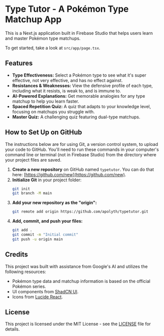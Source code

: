 # Type Tutor - A Pokémon Type Matchup App

This is a Next.js application built in Firebase Studio that helps users learn and master Pokémon type matchups.

To get started, take a look at `src/app/page.tsx`.

## Features

- **Type Effectiveness:** Select a Pokémon type to see what it's super effective, not very effective, and has no effect against.
- **Resistances & Weaknesses:** View the defensive profile of each type, including what it resists, is weak to, and is immune to.
- **AI-Powered Explanations:** Get memorable analogies for any type matchup to help you learn faster.
- **Spaced Repetition Quiz:** A quiz that adapts to your knowledge level, focusing on matchups you struggle with.
- **Master Quiz:** A challenging quiz featuring dual-type matchups.

## How to Set Up on GitHub

The instructions below are for using Git, a version control system, to upload your code to GitHub. You'll need to run these commands in your computer's command line or terminal (not in Firebase Studio) from the directory where your project files are saved.

1.  **Create a new repository** on GitHub named `typetutor`. You can do that here: [https://github.com/new](https://github.com/new).
2.  **Initialize Git** in your project folder:
    ```bash
    git init
    git branch -M main
    ```
3.  **Add your new repository as the "origin":**
    ```bash
    git remote add origin https://github.com/apolyth/typetutor.git
    ```
4.  **Add, commit, and push your files:**
    ```bash
    git add .
    git commit -m "Initial commit"
    git push -u origin main
    ```

## Credits

This project was built with assistance from Google's AI and utilizes the following resources:

- Pokémon type data and matchup information is based on the official Pokémon series.
- UI components from [ShadCN UI](https://ui.shadcn.com/).
- Icons from [Lucide React](https://lucide.dev/guide/packages/lucide-react).

## License

This project is licensed under the MIT License - see the [LICENSE](LICENSE) file for details.

